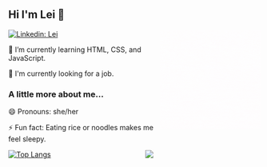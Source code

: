 <h2> Hi I'm Lei 👋</h2>
<img align='right' src="profileLogo.gif" width="200">


[![Linkedin: Lei](https://img.shields.io/badge/-Lei-blue?style=flat-square&logo=Linkedin&logoColor=white&link=https://www.linkedin.com/in/lei-huang-663990195/)](https://www.linkedin.com/in/lei-huang-663990195/)

<p>🌱 I’m currently learning HTML, CSS, and JavaScript.</p>
<p>🔭 I'm currently looking for a job.</p>

<h3> A little more about me...</h3>

<p>😄 Pronouns: she/her</p>
<p>⚡ Fun fact: Eating rice or noodles makes me feel sleepy.</p>

<img align='right' src="https://media.giphy.com/media/fuJPZBIIqzbt1kAYVc/giphy.gif" width="230">

[![Top Langs](https://github-readme-stats.vercel.app/api/top-langs/?username=leihuang96&show_icons=true&title_color=ffffff&text_color=c9cacc&icon_color=2bbc8a&bg_color=1d1f21)](https://github.com/leihuang96/github-readme-stats)


